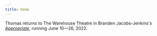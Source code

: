 ```yaml
---
title: Home
---
```


Thomas returns to The Warehouse Theatre in Branden Jacobs-Jenkins's [*Appropriate*](https://warehousetheatre.com/shows/appropriate-ii/), running June 10—26, 2022.
